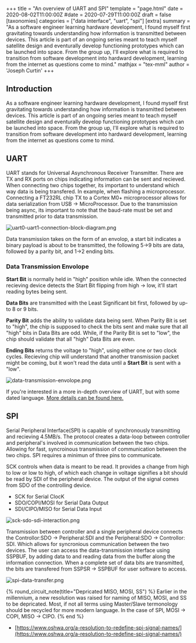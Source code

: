 +++
title = "An overview of UART and SPI"
template = "page.html"
date = 2020-08-02T11:00:00Z
#date = 2020-07-29T11:00:00Z
draft = false
[taxonomies]
categories = ["data interface", "uart", "spi"]
[extra]
summary = "As a software engineer learning hardware development, I found myself first gravitating towards understanding how information is transmitted between devices. This article is part of an ongoing series meant to teach myself satellite design and eventurally develop functioning prototypes which can be launched into space. From the group up, I'll explore what is required to transition from software development into hardward development, learning from the internet as questions come to mind."
mathjax = "tex-mml"
author = 'Joseph Curtin'
+++

## Introduction
As a software engineer learning hardware development, I found myself first gravitating towards understanding how information is transmitted between devices. This article is part of an ongoing series meant to teach myself satellite design and eventurally develop functioning prototypes which can be launched into space. From the group up, I'll explore what is required to transition from software development into hardward development, learning from the internet as questions come to mind.

## UART

UART stands for Universal Asynchronous Receiver Transmitter. There are TX and RX ports on chips indicating information can be sent and recieved. When connecting two chips together, its important to understand which way data is being transfered. In example, when flashing a microprocessor. Connecting a FT232RL chip TX to a Cortex M0+ microprocessor allows for data serialization from USB -> MicroProcessor. Due to the transmission being async, its important to note that the baud-rate must be set and transmitted prior to data transmission.

![uart0-uart1-connection-block-diagram.png](/images/overview-data-interfaces/uart0-uart1-connection-block-diagram.png)

Data transmission takes on the form of an envolop, a start bit indicates a binary payload is about to be transmitted, the following 5->9 bits are data, followed by a parity bit, and 1->2 ending bits.

### Data Transmission Envolope

**Start Bit** is normally held in "high" position while idle. When the connected recieving device detects the Start Bit flipping from high -> low, it'll start reading bytes being sent.

**Data Bits** are transmitted with the Least Significant bit first, followed by up-to 8 or 9 bits.

**Parity Bit** adds the ability to validate data being sent. When Parity Bit is set to "high", the chip is supposed to check the bits sent and make sure that all "high" bits in Data Bits are odd. While, if the Parity Bit is set to "low", the chip should validate that all "high" Data Bits are even.

**Ending Bits** returns the voltage to "high", using either one or two clock cycles. Recieving chip will understand that another transmission packet might be coming, but it won't read the data until a **Start Bit** is sent with a "low".

![data-transmission-envolope.png](/images/overview-data-interfaces/data-transmission-envolope.png)

If you're interested in a more in-depth overview of UART, but with some dated language. [More details can be found here.](https://www.analog.com/en/analog-dialogue/articles/uart-a-hardware-communication-protocol.html)

## SPI

Serial Peripheral Interface(SPI) is capable of synchronously transmitting and recieving 4.5MB/s. The protocol creates a data-loop between controller and peripheral's involved in communication between the two chips. Allowing for fast, syncroinous transmission of communication between the two chips. SPI requires a minimun of three pins to communicate.

SCK controls when data is meant to be read. It provides a change from high to low or low to high, of which each change in voltage signifies a bit should be read by SDI of the peripheral device. The output of the signal comes from SDO of the controlling device.

* SCK for Serial ClocK
* SDO/COPI/MOSI for Serial Data Output
* SDI/CIPO/MISO for Serial Data Input

![sck-sdo-sdi-interaction.png](/images/overview-data-interfaces/spi-data-transmission-block-diagram.png)

Transmission between controller and a single peripheral device connects the Controllor:SDO -> Peripheral:SDI and the Peripheral:SDO -> Controllor: SDI. Which allows for syncronious communication between the two devices. The user can access the data-transmission interface using SSPBUF, by adding data to and reading data from the buffer along the information connection. When a complete set of data bits are transmitted, the bits are transfered from SSPSR -> SSPBUF for user software to access.

![spi-data-transfer.png](/images/overview-data-interfaces/spi-data-transfer-block-diagram.png)

{% round_circuit_note(title="Depricated MISO, MOSI, SS") %}
Earlier in the millennium, a new resolution was raised for naming of MISO, MOSI, and SS to be depricated. Most, if not all terms using Master/Slave termonology should be recycled for more modern language. In the case of SPI, MOSI -> COPI, MISO -> CIPO.
{% end %}
* [https://www.oshwa.org/a-resolution-to-redefine-spi-signal-names/](https://www.oshwa.org/a-resolution-to-redefine-spi-signal-names/)